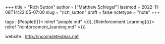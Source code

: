 +++
title = "Rich Sutton"
author = ["Matthew Schlegel"]
lastmod = 2022-11-08T14:22:05-07:00
slug = "rich_sutton"
draft = false
notetype = "note"
+++

tags
: [People]({{< relref "people.md" >}}), [Reinforcement Learning]({{< relref "reinforcement_learning.md" >}})

website
: <http://incompleteideas.net>
